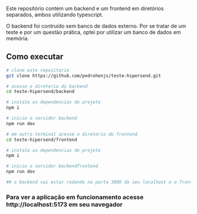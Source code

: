 Este repositório contém um backend e um frontend em diretórios separados, ambos utilizando typescript.

O backend foi contruído sem banco de dados externo. Por se tratar de um teste e por um questão prática, optei por utilizar um banco de dados em memória.

## Como executar

```bash
# clone este repositorio
git clone https://github.com/pedrohenjs/teste-hipersend.git

# acesse o diretorio do backend
cd teste-hipersend/backend

# instale as dependencias do projeto
npm i

# inicie o servidor backend
npm run dev

# em outro terminal acesse o diretorio do frontend
cd teste-hipersend/frontend

# instale as dependencias do projeto
npm i

# inicie o servidor backendfrontend
npm run dev

## o backend vai estar rodando na porta 3000 do seu localhost e o frontend na porta 5173
```

### Para ver a aplicação em funcionamento acesse http://localhost:5173 em seu navegador